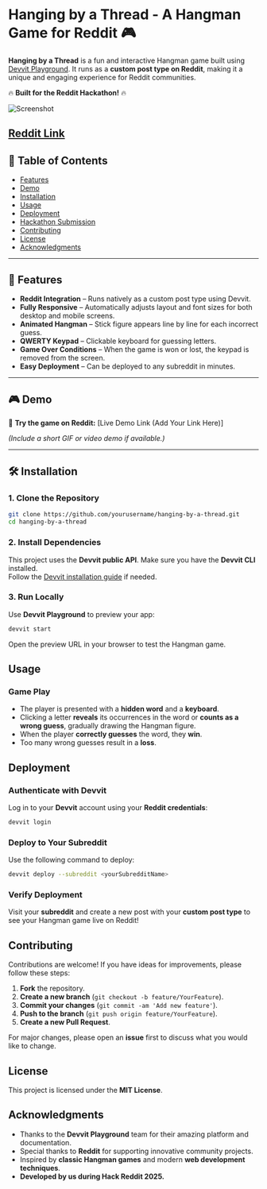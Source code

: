 # Hanging by a Thread - A Hangman Game for Reddit 🎮

**Hanging by a Thread** is a fun and interactive Hangman game built using [Devvit Playground](https://devvit.gg/docs). It runs as a **custom post type on Reddit**, making it a unique and engaging experience for Reddit communities.

🔥 **Built for the Reddit Hackathon!** 🔥

![Screenshot](https://via.placeholder.com/600x300?text=Hanging+by+a+Thread+Screenshot)

[Reddit Link](https://www.reddit.com/r/lexusHangingbyaThread/comments/1jm1mjr/lexushangingbyathread_hello_world/?utm_source=share&utm_medium=web3x&utm_name=web3xcss&utm_term=1&utm_content=share_button)
---

## 📌 Table of Contents

- [Features](#features)
- [Demo](#demo)
- [Installation](#installation)
- [Usage](#usage)
- [Deployment](#deployment)
- [Hackathon Submission](#hackathon-submission)
- [Contributing](#contributing)
- [License](#license)
- [Acknowledgments](#acknowledgments)

---

## 🚀 Features

- **Reddit Integration** – Runs natively as a custom post type using Devvit.
- **Fully Responsive** – Automatically adjusts layout and font sizes for both desktop and mobile screens.
- **Animated Hangman** – Stick figure appears line by line for each incorrect guess.
- **QWERTY Keypad** – Clickable keyboard for guessing letters.
- **Game Over Conditions** – When the game is won or lost, the keypad is removed from the screen.
- **Easy Deployment** – Can be deployed to any subreddit in minutes.

---

## 🎮 Demo

🚀 **Try the game on Reddit:** [Live Demo Link (Add Your Link Here)]

*(Include a short GIF or video demo if available.)*

---

## 🛠 Installation

### 1. Clone the Repository

```bash
git clone https://github.com/yourusername/hanging-by-a-thread.git
cd hanging-by-a-thread
```


### 2. Install Dependencies

This project uses the **Devvit public API**. Make sure you have the **Devvit CLI** installed.  
Follow the [Devvit installation guide](https://docs.devvit.io/) if needed.

### 3. Run Locally

Use **Devvit Playground** to preview your app:

```bash
devvit start
```
Open the preview URL in your browser to test the Hangman game.

## Usage

### Game Play
- The player is presented with a **hidden word** and a **keyboard**.
- Clicking a letter **reveals** its occurrences in the word or **counts as a wrong guess**, gradually drawing the Hangman figure.
- When the player **correctly guesses** the word, they **win**.
- Too many wrong guesses result in a **loss**.

## Deployment

### Authenticate with Devvit

Log in to your **Devvit** account using your **Reddit credentials**:

```bash
devvit login
```
### Deploy to Your Subreddit
Use the following command to deploy:

```bash
devvit deploy --subreddit <yourSubredditName>
```
### Verify Deployment

Visit your **subreddit** and create a new post with your **custom post type** to see your Hangman game live on Reddit!

## Contributing

Contributions are welcome! If you have ideas for improvements, please follow these steps:

1. **Fork** the repository.
2. **Create a new branch** (`git checkout -b feature/YourFeature`).
3. **Commit your changes** (`git commit -am 'Add new feature'`).
4. **Push to the branch** (`git push origin feature/YourFeature`).
5. **Create a new Pull Request**.

For major changes, please open an **issue** first to discuss what you would like to change.

## License

This project is licensed under the **MIT License**.

## Acknowledgments

- Thanks to the **Devvit Playground** team for their amazing platform and documentation.
- Special thanks to **Reddit** for supporting innovative community projects.
- Inspired by **classic Hangman games** and modern **web development techniques**.
- **Developed by us during Hack Reddit 2025.**
